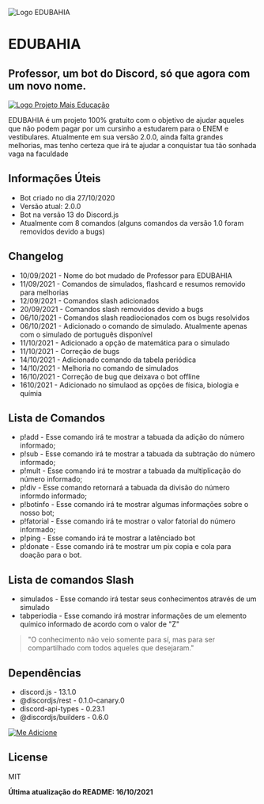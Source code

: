 ![Logo EDUBAHIA](https://live.staticflickr.com/65535/51535363378_39416639a5_m.jpg)
# EDUBAHIA
## Professor, um bot do Discord, só que agora com um novo nome.

[![Logo Projeto Mais Educação](https://live.staticflickr.com/65535/51535058541_834ed3d1d7_n.jpg)](https://promaiseducacao.000webhostapp.com/)

EDUBAHIA é um projeto 100% gratuito com o objetivo de ajudar aqueles que não podem pagar por um cursinho a estudarem para o ENEM e vestibulares. Atualmente em sua versão 2.0.0, ainda falta grandes melhorias, mas tenho certeza que irá te ajudar a conquistar tua tão sonhada vaga na faculdade

## Informações Úteis

- Bot criado no dia 27/10/2020
- Versão atual: 2.0.0
- Bot na versão 13 do Discord.js
- Atualmente com 8 comandos (alguns comandos da versão 1.0 foram removidos devido a bugs)

## Changelog

-  10/09/2021 - Nome do bot mudado de Professor para EDUBAHIA
-  11/09/2021 - Comandos de simulados, flashcard e resumos removido para melhorias
-  12/09/2021 - Comandos slash adicionados
-  20/09/2021 - Comandos slash removidos devido a bugs
-  06/10/2021 - Comandos slash readiocionados com os bugs resolvidos
-  06/10/2021 - Adicionado o comando de simulado. Atualmente apenas com o simulado de português disponível
-  11/10/2021 - Adicionado a opção de matemática para o simulado
-  11/10/2021 - Correção de bugs
-  14/10/2021 - Adicionado comando da tabela periódica
-  14/10/2021 - Melhoria no comando de simulados
-  16/10/2021 - Correção de bug que deixava o bot offline
-  1610/2021 - Adicionado no simulaod as opções de física, biologia e químia

## Lista de Comandos

- p!add - Esse comando irá te mostrar a tabuada da adição do número informado;
- p!sub - Esse comando irá te mostrar a tabuada da subtração do número informado;
- p!mult - Esse comando irá te mostrar a tabuada da multiplicação do número informado;
- p!div - Esse comando retornará a tabuada da divisão do número informdo informado;
- p!botinfo - Esse comando irá te mostrar algumas informações sobre o nosso bot;
- p!fatorial - Esse comando irá te mostrar o valor fatorial do número informado;
- p!ping - Esse comando irá te mostrar a latênciado bot
- p!donate - Esse comando irá te mostrar um pix copia e cola para doação para o bot.

## Lista de comandos Slash
- simulados - Esse comando irá testar seus conhecimentos através de um simulado
- tabperiodia - Esse comando irá mostrar informações de um elemento químico informado de acordo com o valor de "Z"

> "O conhecimento não veio somente para sí, mas para ser compartilhado com todos aqueles que desejaram."

## Dependências

- discord.js - 13.1.0
- @discordjs/rest - 0.1.0-canary.0
- discord-api-types - 0.23.1
- @discordjs/builders - 0.6.0


[![Me Adicione](https://live.staticflickr.com/65535/51536212340_4601a5ec9e_n.jpg)](https://discord.com/api/oauth2/authorize?client_id=885897028725526558&permissions=534723947584&scope=bot%20applications.commands)

## License
MIT

**Última atualização do README: 16/10/2021**

